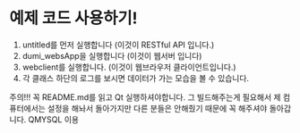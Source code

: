 # 예제 코드 사용하기!

1. untitled를 먼저 실행합니다 (이것이 RESTful API 입니다.)
2. dumi_websApp을 실행합니다 (이것이 웹서버 입니다)
3. webclient를 실행합니다. (이것이 웹브라우저 클라이언트입니다.)
4. 각 클래스 하단의 로그를 보시면 데이터가 가는 모습을 볼 수 있습니다.

주의!!!
꼭 README.md를 읽고 Qt 실행하셔야합니다. 그 빌드해주는게 필요해서 
제 컴퓨터에서는 설정을 해놔서 돌아가지만 다른 분들은 안해줬기 때문에 꼭 해주셔야 돌아갑니다. 
QMYSQL 이용
